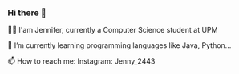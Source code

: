 ### Hi there 👋
👋🏻 I'am Jennifer, currently a Computer Science student at UPM

🌱 I’m currently learning programming languages like Java, Python... 

📫 How to reach me: 
    Instagram: Jenny_2443 
<!--
**Jenny2443/Jenny2443** is a ✨ _special_ ✨ repository because its `README.md` (this file) appears on your GitHub profile.

Here are some ideas to get you started:

- 🔭 I’m currently working on ...
- 🌱 I’m currently learning ...
- 👯 I’m looking to collaborate on ...
- 🤔 I’m looking for help with ...
- 💬 Ask me about ...
- 📫 How to reach me: ...
- 😄 Pronouns: ...
- ⚡ Fun fact: ...
-->
